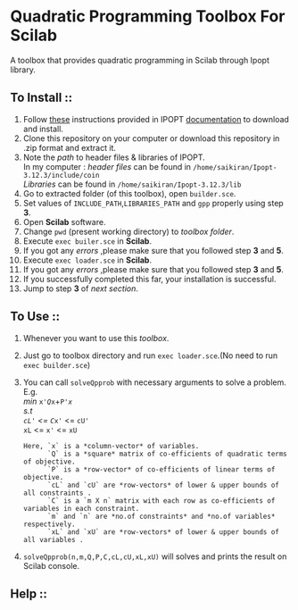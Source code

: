 # Quadratic Programming Toolbox For Scilab
 
 A toolbox that provides quadratic programming in Scilab through Ipopt library.
 
## To Install ::
1. Follow [these](http://www.coin-or.org/Ipopt/documentation/node10.html " IPOPT documentation") instructions provided in IPOPT [documentation](http://www.coin-or.org/Ipopt/documentation/ " IPOPT Home page") to download and install.
2. Clone this repository on your computer or download this repository in .zip format and extract it.
3. Note the *path* to header files & libraries of IPOPT.  
    In my computer :
    *header files* can be found in `/home/saikiran/Ipopt-3.12.3/include/coin`  
    *Libraries* can be found in `/home/saikiran/Ipopt-3.12.3/lib`
4. Go to extracted folder (of this toolbox), open `builder.sce`.
5. Set values of `INCLUDE_PATH`,`LIBRARIES_PATH` and `gpp` properly using step **3**.
6. Open **Scilab** software.
7. Change `pwd` (present working directory) to *toolbox folder*.
8. Execute `exec builer.sce` in **Scilab**.
9. If you got any *errors* ,please make sure that you followed step **3** and **5**.
10. Execute `exec loader.sce` in **Scilab**.
11. If you got any *errors* ,please make sure that you followed step **3** and **5**.
12. If you successfully completed this far, your installation is successful. 
13. Jump to step **3** of *next section*.

## To Use ::
1. Whenever you want to use this *toolbox*.
2. Just go to toolbox directory and run `exec loader.sce`.(No need to run `exec builder.sce`)
3. You can call `solveQpprob` with necessary arguments to solve a problem.  
   E.g.   
       *min* `x'`*`Q`*`x`+`P'`*`x`  
        s.t  
         `cL'` <= `C`*`x'` <= `cU'`     
         `xL` <= `x'` <= `xU`  
         
       Here, `x` is a *column-vector* of variables.   
             `Q` is a *square* matrix of co-efficients of quadratic terms of objective.  
             `P` is a *row-vector* of co-efficients of linear terms of objective.  
             `cL` and `cU` are *row-vectors* of lower & upper bounds of all constraints .  
             `C` is a `m X n` matrix with each row as co-efficients of variables in each constraint.  
             `m` and `n` are *no.of constraints* and *no.of variables* respectively.
             `xL` and `xU` are *row-vectors* of lower & upper bounds of all variables .  

4. `solveQpprob(n,m,Q,P,C,cL,cU,xL,xU)` will solves and prints the result on Scilab console.

## Help ::

